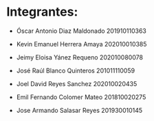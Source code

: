 # Integrantes:

- Óscar Antonio Diaz Maldonado 201910110363

- Kevin Emanuel Herrera Amaya 202010010385

- Jeimy Eloisa Yánez Requeno 202010080078

- José Raúl Blanco Quinteros 201011110059

- Joel David Reyes Sanchez 202010020435

- Emil Fernando Colomer Mateo 201810020275

- Jose Armando Salasar Reyes 201930010145

